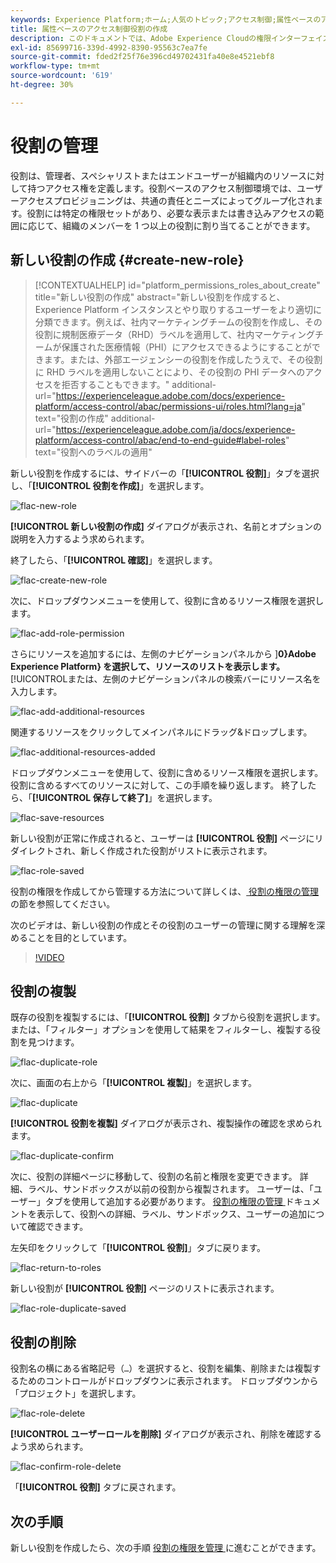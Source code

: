 ```yaml
---
keywords: Experience Platform;ホーム;人気のトピック;アクセス制御;属性ベースのアクセス制御;ABAC
title: 属性ベースのアクセス制御役割の作成
description: このドキュメントでは、Adobe Experience Cloudの権限インターフェイスを使用した役割の管理について説明します
exl-id: 85699716-339d-4992-8390-95563c7ea7fe
source-git-commit: fded2f25f76e396cd49702431fa40e8e4521ebf8
workflow-type: tm+mt
source-wordcount: '619'
ht-degree: 30%

---
```


# 役割の管理

役割は、管理者、スペシャリストまたはエンドユーザーが組織内のリソースに対して持つアクセス権を定義します。役割ベースのアクセス制御環境では、ユーザーアクセスプロビジョニングは、共通の責任とニーズによってグループ化されます。役割には特定の権限セットがあり、必要な表示または書き込みアクセスの範囲に応じて、組織のメンバーを 1 つ以上の役割に割り当てることができます。

## 新しい役割の作成 {#create-new-role}

>[!CONTEXTUALHELP]
>id="platform_permissions_roles_about_create"
>title="新しい役割の作成"
>abstract="新しい役割を作成すると、Experience Platform インスタンスとやり取りするユーザーをより適切に分類できます。例えば、社内マーケティングチームの役割を作成し、その役割に規制医療データ（RHD）ラベルを適用して、社内マーケティングチームが保護された医療情報（PHI）にアクセスできるようにすることができます。または、外部エージェンシーの役割を作成したうえで、その役割に RHD ラベルを適用しないことにより、その役割の PHI データへのアクセスを拒否することもできます。"
>additional-url="https://experienceleague.adobe.com/docs/experience-platform/access-control/abac/permissions-ui/roles.html?lang=ja" text="役割の作成"
>additional-url="https://experienceleague.adobe.com/ja/docs/experience-platform/access-control/abac/end-to-end-guide#label-roles" text="役割へのラベルの適用"

新しい役割を作成するには、サイドバーの「**[!UICONTROL 役割]**」タブを選択し、「**[!UICONTROL 役割を作成]**」を選択します。

![flac-new-role](../../images/flac-ui/flac-new-role.png)

**[!UICONTROL 新しい役割の作成]** ダイアログが表示され、名前とオプションの説明を入力するよう求められます。

終了したら、「**[!UICONTROL 確認]**」を選択します。

![flac-create-new-role](../../images/flac-ui/flac-create-new-role.png)

次に、ドロップダウンメニューを使用して、役割に含めるリソース権限を選択します。

![flac-add-role-permission](../../images/flac-ui/flac-add-role-permission.png)

さらにリソースを追加するには、左側のナビゲーションパネルから ]**0}Adobe Experience Platform} を選択して、リソースのリストを表示します。**[!UICONTROL &#x200B;または、左側のナビゲーションパネルの検索バーにリソース名を入力します。

![flac-add-additional-resources](../../images/flac-ui/flac-add-additional-resources.png)

関連するリソースをクリックしてメインパネルにドラッグ&amp;ドロップします。

![flac-additional-resources-added](../../images/flac-ui/flac-additional-resources-added.png)

ドロップダウンメニューを使用して、役割に含めるリソース権限を選択します。 役割に含めるすべてのリソースに対して、この手順を繰り返します。 終了したら、「**[!UICONTROL 保存して終了]**」を選択します。

![flac-save-resources](../../images/flac-ui/flac-save-resources.png)

新しい役割が正常に作成されると、ユーザーは **[!UICONTROL 役割]** ページにリダイレクトされ、新しく作成された役割がリストに表示されます。

![flac-role-saved](../../images/flac-ui/flac-role-saved.png)

役割の権限を作成してから管理する方法について詳しくは、[ 役割の権限の管理 ](#manage-permissions-for-a-role) の節を参照してください。

次のビデオは、新しい役割の作成とその役割のユーザーの管理に関する理解を深めることを目的としています。

>[!VIDEO](https://video.tv.adobe.com/v/336081/?learn=on)

## 役割の複製

既存の役割を複製するには、「**[!UICONTROL 役割]** タブから役割を選択します。 または、「フィルター」オプションを使用して結果をフィルターし、複製する役割を見つけます。

![flac-duplicate-role](../../images/flac-ui/flac-duplicate-role.png)

次に、画面の右上から「**[!UICONTROL 複製]**」を選択します。

![flac-duplicate](../../images/flac-ui/flac-duplicate.png)

**[!UICONTROL 役割を複製]** ダイアログが表示され、複製操作の確認を求められます。

![flac-duplicate-confirm](../../images/flac-ui/flac-duplicate-confirm.png)

次に、役割の詳細ページに移動して、役割の名前と権限を変更できます。 詳細、ラベル、サンドボックスが以前の役割から複製されます。 ユーザーは、「ユーザー」タブを使用して追加する必要があります。 [ 役割の権限の管理 ](permissions.md) ドキュメントを表示して、役割への詳細、ラベル、サンドボックス、ユーザーの追加について確認できます。

左矢印をクリックして「**[!UICONTROL 役割]**」タブに戻ります。

![flac-return-to-roles](../../images/flac-ui/flac-return-to-roles.png)

新しい役割が **[!UICONTROL 役割]** ページのリストに表示されます。

![flac-role-duplicate-saved](../../images/flac-ui/flac-role-duplicate-saved.png)

## 役割の削除

役割名の横にある省略記号（`…`）を選択すると、役割を編集、削除または複製するためのコントロールがドロップダウンに表示されます。 ドロップダウンから「プロジェクト」を選択します。

![flac-role-delete](../../images/flac-ui/flac-role-delete.png)

**[!UICONTROL ユーザーロールを削除]** ダイアログが表示され、削除を確認するよう求められます。

![flac-confirm-role-delete](../../images/flac-ui/flac-confirm-role-delete.png)

「**[!UICONTROL 役割]** タブに戻されます。

## 次の手順

新しい役割を作成したら、次の手順 [ 役割の権限を管理 ](permissions.md) に進むことができます。
